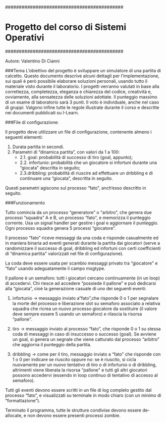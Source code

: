 ###########################################
# Progetto del corso di Sistemi Operativi #
###########################################

Autore: Valentino Di Cianni

###Tema
L’obiettivo del progetto è sviluppare un simulatore di una partita di calcetto.
Questo documento descrive alcuni dettagli per l’implementazione, 
sui quali è però possibile elaborare soluzioni personali, usando tutto il materiale visto durante il laboratorio.
I progetti verranno valutati in base alla correttezza, completezza, eleganza e chiarezza del codice,
creatività e, ovviamente, alla sensatezza delle soluzioni adottate. 
Il punteggio massimo di un esame di laboratorio sarà 3 punti. Il voto è individuale, anche nel caso di gruppi.
Valgono infine tutte le regole illustrate durante il corso e descritte nei documenti pubblicati su I-Learn.

###File di configurazione:

Il progetto deve utilizzare un file di configurazione, contenente almeno i seguenti elementi:
1. Durata partita in secondi.
2. Parametri di “dinamica partita”, con valori da 1 a 100:
    - 2.1. goal: probabilità di successo di tiro (goal, appunto);
    - 2.2. infortunio: probabilità che un giocatore si infortuni durante una “giocata” descritta in seguito;
    - 2.3.dribbling: probabilità di riuscire ad effettuare un dribbling e di continuare una “giocata”, descritta in seguito.

Questi parametri agiscono sul processo “fato”, anch’esso descritto in seguito.

###Funzionamento

Tutto comincia da un processo “generatore” o “arbitro”, che genera due processi “squadra” A e B, un processo “fato”,
e memorizza il punteggio corrente. 
Usa un signal handler per gestire i goal e aggiornare il punteggio.
Ogni processo squadra genera 5 processi “giocatore”.

Il processo “fato” riceve messaggi da una coda e risponde casualmente ed in maniera binaria ad eventi generati 
durante la partita dai giocatori (serve a randomizzare il successo di goal, dribbling ed infortuni con certi 
coefficienti di “dinamica partita" valorizzati nel file di configurazione).

La coda deve essere usata per scambio messaggi privato tra “giocatore" e “fato” usando adeguatamente il campo msgtype.

Il pallone è un semaforo: tutti i giocatori cercano continuamente (in un loop) di accedervi. Chi riesce ad accedere
“possiede il pallone” e può dedicarsi alla “giocata”, cioè la generazione casuale di uno dei seguenti eventi:

1. infortunio -> messaggio inviato a“fato”,che risponde 0 o 1 per segnalare la morte del processo e liberazione slot su
   semaforo associato a relativa squadra che ricrea un nuovo processo giocatore da sostituire (il valore deve sempre
   essere 5 usando un semaforo) e rilascia la risorsa “pallone".
   
2. tiro -> messaggio inviato al processo “fato”, che risponde 0 o 1 su stessa coda di messaggi in caso di insuccesso
   o successo (goal). Se avviene un goal, si genera un segnale che viene catturato dal processo “arbitro” che aggiorna 
   il punteggio della partita.

3. dribbling -> come per il tiro, messaggio inviato a “fato” che risponde con 1 o 0 per indicare se riuscito oppure no: 
   se è riuscito, si cicla nuovamente per un nuovo tentativo di tiro o di infortunio o di dribbling, altrimenti viene 
   liberata la risorsa “pallone" e tutti gli altri giocatori possono accedervi (essendo in loop continuo di tentativo 
   di accesso al semaforo).

Tutti gli eventi devono essere scritti in un file di log completo gestito dal processo “fato”, e visualizzati su
terminale in modo chiaro (con un minimo di “formattazione”).

Terminato il programma, tutte le strutture condivise devono essere de-allocate, e non devono essere presenti processi zombie.